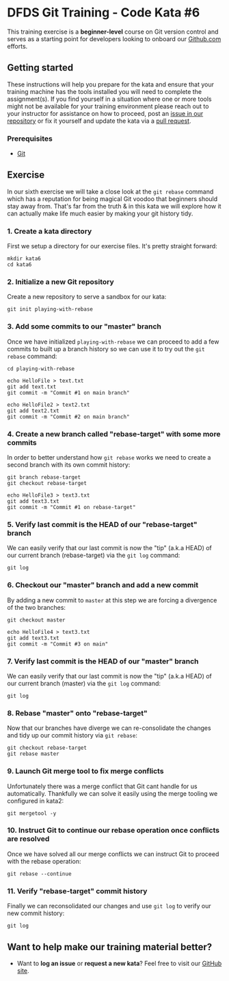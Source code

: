 DFDS Git Training - Code Kata #6
======================================

This training exercise is a **beginner-level** course on Git version control and serves as a starting point for developers looking to onboard our [Github.com](https://github.com/dfds) efforts.

## Getting started
These instructions will help you prepare for the kata and ensure that your training machine has the tools installed you will need to complete the assignment(s). If you find yourself in a situation where one or more tools might not be available for your training environment please reach out to your instructor for assistance on how to proceed, post an [issue in our repository](https://github.com/dfds/dojo/issues) or fix it yourself and update the kata via a [pull request](https://github.com/dfds/dojo/pulls).

### Prerequisites
* [Git](https://git-scm.com/downloads)

## Exercise
In our sixth exercise we will take a close look at the `git rebase` command which has a reputation for being magical Git voodoo that beginners should stay away from. That's far from the truth & in this kata we will explore how it can actually make life much easier by making your git history tidy.

### 1. Create a kata directory
First we setup a directory for our exercise files. It's pretty straight forward:

```
mkdir kata6
cd kata6
```

### 2. Initialize a new Git repository
Create a new repository to serve a sandbox for our kata:

```
git init playing-with-rebase
```

### 3. Add some commits to our "master" branch
Once we have initialized `playing-with-rebase` we can proceed to add a few commits to built up a branch history so we can use it to try out the `git rebase` command:

```
cd playing-with-rebase

echo HelloFile > text.txt
git add text.txt
git commit -m "Commit #1 on main branch"

echo HelloFile2 > text2.txt
git add text2.txt
git commit -m "Commit #2 on main branch"
```

### 4. Create a new branch called "rebase-target" with some more commits
In order to better understand how `git rebase` works we need to create a second branch with its own commit history:

```
git branch rebase-target
git checkout rebase-target

echo HelloFile3 > text3.txt
git add text3.txt
git commit -m "Commit #1 on rebase-target"
```

### 5. Verify last commit is the HEAD of our "rebase-target" branch
We can easily verify that our last commit is now the "tip" (a.k.a HEAD) of our current branch (rebase-target) via the `git log` command:

```
git log
```

### 6. Checkout our "master" branch and add a new commit
By adding a new commit to `master` at this step we are forcing a divergence of the two branches:

```
git checkout master

echo HelloFile4 > text3.txt
git add text3.txt
git commit -m "Commit #3 on main"
```

### 7. Verify last commit is the HEAD of our "master" branch
We can easily verify that our last commit is now the "tip" (a.k.a HEAD) of our current branch (master) via the `git log` command:

```
git log
```

### 8. Rebase "master" onto "rebase-target" 
Now that our branches have diverge we can re-consolidate the changes and tidy up our commit history via `git rebase`:

```
git checkout rebase-target
git rebase master
```

### 9. Launch Git merge tool to fix merge conflicts
Unfortunately there was a merge conflict that Git cant handle for us automatically. Thankfully we can solve it easily using the merge tooling we configured in kata2:

```
git mergetool -y
```

### 10. Instruct Git to continue our rebase operation once conflicts are resolved
Once we have solved all our merge conflicts we can instruct Git to proceed with the rebase operation:

```
git rebase --continue
```

### 11. Verify "rebase-target" commit history
Finally we can reconsolidated our changes and use `git log` to verify our new commit history:

```
git log
```

## Want to help make our training material better?
 * Want to **log an issue** or **request a new kata**? Feel free to visit our [GitHub site](https://github.com/dfds/dojo/issues).

